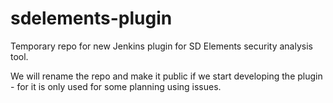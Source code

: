 # sdelements-plugin
Temporary repo for new Jenkins plugin for SD Elements security analysis tool.

We will rename the repo and make it public if we start developing the plugin - for it is only used for some planning using issues.
